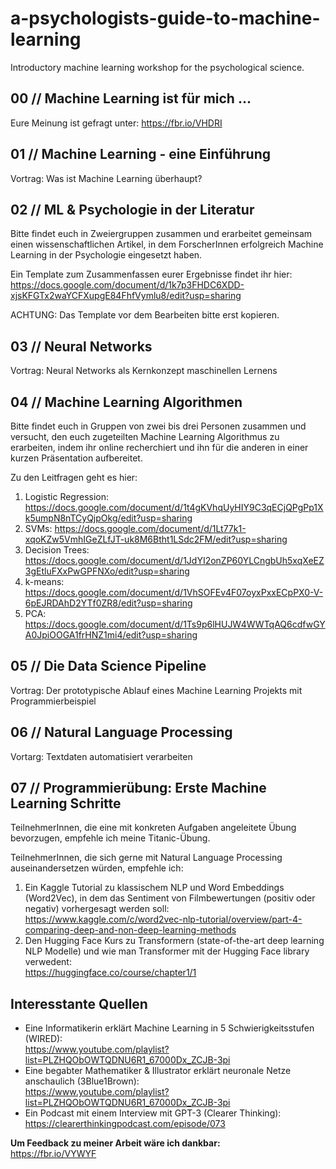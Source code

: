 # a-psychologists-guide-to-machine-learning
Introductory machine learning workshop for the psychological science.

## 00 // Machine Learning ist für mich ...

Eure Meinung ist gefragt unter: https://fbr.io/VHDRI

## 01 // Machine Learning - eine Einführung

Vortrag: Was ist Machine Learning überhaupt?

## 02 // ML & Psychologie in der Literatur

Bitte findet euch in Zweiergruppen zusammen und erarbeitet gemeinsam einen wissenschaftlichen Artikel, in dem ForscherInnen erfolgreich Machine Learning in der Psychologie eingesetzt haben.

Ein Template zum Zusammenfassen eurer Ergebnisse findet ihr hier:
<br />https://docs.google.com/document/d/1k7p3FHDC6XDD-xjsKFGTx2waYCFXupgE84FhfVymlu8/edit?usp=sharing

ACHTUNG: Das Template vor dem Bearbeiten bitte erst kopieren.

## 03 // Neural Networks

Vortrag: Neural Networks als Kernkonzept maschinellen Lernens

## 04 // Machine Learning Algorithmen

Bitte findet euch in Gruppen von zwei bis drei Personen zusammen und versucht, den euch zugeteilten Machine Learning Algorithmus zu erarbeiten, indem ihr online recherchiert und ihn für die anderen in einer kurzen Präsentation aufbereitet.

Zu den Leitfragen geht es hier:
1. Logistic Regression: https://docs.google.com/document/d/1t4gKVhqUyHIY9C3qECjQPgPp1Xk5umpN8nTCyQjpOkg/edit?usp=sharing
2. SVMs: https://docs.google.com/document/d/1Lt77k1-xqoKZw5VmhIGeZLfJT-uk8M6Btht1LSdc2FM/edit?usp=sharing
3. Decision Trees: https://docs.google.com/document/d/1JdYI2onZP60YLCngbUh5xqXeEZ3gEtluFXxPwGPFNXo/edit?usp=sharing
4. k-means: https://docs.google.com/document/d/1VhSOFEv4F07oyxPxxECpPX0-V-6pEJRDAhD2YTf0ZR8/edit?usp=sharing
5. PCA: https://docs.google.com/document/d/1Ts9p6lHUJW4WWTqAQ6cdfwGYA0JpiOOGA1frHNZ1mi4/edit?usp=sharing

## 05 // Die Data Science Pipeline

Vortrag: Der prototypische Ablauf eines Machine Learning Projekts mit Programmierbeispiel

## 06 // Natural Language Processing

Vortarg: Textdaten automatisiert verarbeiten

## 07 // Programmierübung: Erste Machine Learning Schritte

TeilnehmerInnen, die eine mit konkreten Aufgaben angeleitete Übung bevorzugen, empfehle ich meine Titanic-Übung.

TeilnehmerInnen, die sich gerne mit Natural Language Processing auseinandersetzen würden, empfehle ich:
1. Ein Kaggle Tutorial zu klassischem NLP und Word Embeddings (Word2Vec), in dem das Sentiment von Filmbewertungen (positiv oder negativ) vorhergesagt werden soll:<br />https://www.kaggle.com/c/word2vec-nlp-tutorial/overview/part-4-comparing-deep-and-non-deep-learning-methods
2. Den Hugging Face Kurs zu Transformern (state-of-the-art deep learning NLP Modelle) und wie man Transformer mit der Hugging Face library verwedent:<br />https://huggingface.co/course/chapter1/1

## Interesstante Quellen

- Eine Informatikerin erklärt Machine Learning in 5 Schwierigkeitsstufen (WIRED):
<br />https://www.youtube.com/playlist?list=PLZHQObOWTQDNU6R1_67000Dx_ZCJB-3pi
- Eine begabter Mathematiker & Illustrator erklärt neuronale Netze anschaulich (3Blue1Brown):
<br />https://www.youtube.com/playlist?list=PLZHQObOWTQDNU6R1_67000Dx_ZCJB-3pi
- Ein Podcast mit einem Interview mit GPT-3 (Clearer Thinking):
<br />https://clearerthinkingpodcast.com/episode/073

**Um Feedback zu meiner Arbeit wäre ich dankbar:**
<br />https://fbr.io/VYWYF
